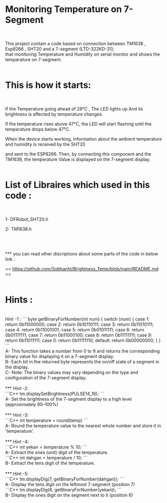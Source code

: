 # Monitoring Temperature on 7-Segment
</br>

This project contain a code based on connection between TM1638 , Esp8266 , SHT20 and a 7-segment (LTD-322KD-31);
</br>
that monitoring Temperature and Humidity on serial monitor and shows the temperature on 7-segment.
</br>
</br>

# This is how it starts:
</br>

If the Temperature going ahead of 28°C , The LED lights up And its brightness is affected by temperature changes.</br>

If the temperature rises above 47°C, the LED will start flashing until the temperature drops below 47°C.</br>

When the device starts working, information about the ambient temperature and humidity is received by the SHT20 </br>

and sent to the ESP8266. Then, by connecting this component and the TM1638, the temperature Value is displayed on the 7-segment display.</br>
</br>


# List of Libraires which used in this code :
</br>

1- DFRobot_SHT20.h
</br>

2- TM1638.h

</br>
</br>

*** you can read other discriptions about some parts of the code in below link : </br>

<< https://github.com/Sobhanht/Brightness_Temp/blob/main/README.md >>
</br>
</br>
# Hints :</br>
</br>
Hint -1 : 
```
byte getBinaryForNumber(int num) {
   switch (num) {
    case 1: return 0b11000000;
    case 2: return 0b10110111;
    case 3: return 0b11010111;
    case 4: return 0b11001001;
    case 5: return 0b01011111;
    case 6: return 0b01111111;
    case 7: return 0b11000100;
    case 8: return 0b11111111;
    case 9: return 0b11011111;
    case 0: return 0b11111110;
    default: return 0b00000000;
  }
}
```
</br>
A- This function takes a number from 0 to 9 and returns the corresponding binary value for displaying it on a 7-segment display.</br>
B- Each bit in the returned byte represents the on/off state of a segment in the display.</br>
C- Note: The binary values may vary depending on the type and configuration of the 7-segment display.</br>
</br>
*** Hint -2:</br>
```C++ 
tm.displaySetBrightness(PULSE14_16);
```
</br>
A- Set the brightness of the 7-segment display to a high level (approximately 90–100%)</br>
</br>
*** Hint -3:</br>
```C++
  int temperature = round(temp)
```
</br>
A- Round the temperature value to the nearest whole number and store it in 'temperature'.</br>
</br>
*** Hint -4:</br>
```C++ 
int yekan = temperature % 10;
``` </br>
A- Extract the ones (unit) digit of the temperature. </br>
```C++ 
int dahgan = temperature / 10;
```
</br>
B- Extract the tens digit of the temperature.</br>
</br>
*** Hint -5: </br>
```C++
tm.displayDig(7, getBinaryForNumber(dahgan));
```
</br>
A- Display the tens digit on the leftmost 7-segment (position 7)</br>
```C++ 
tm.displayDig(6, getBinaryForNumber(yekan));
```
</br>
B-  Display the ones digit on the segment next to it (position 6)</br>






